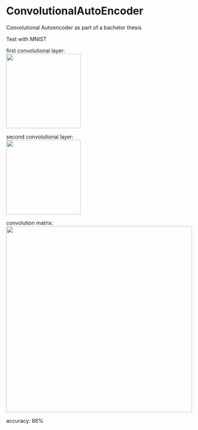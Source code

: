 # ConvolutionalAutoEncoder
Convolutional Autoencoder as part of a bachelor thesis

Test with MNIST

first convolutional layer:  
<img src="https://i.imgur.com/yzW8UqT.png" height="200" > 

second convolutional layer:  
<img src="https://i.imgur.com/kjdb4N6.png" height="200" > 

convolution matrix:  
<img src="https://i.imgur.com/3I9pklO.png" height="500" > 

accuracy: 86%
